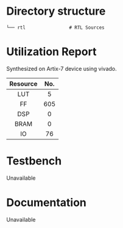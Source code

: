 # Directory structure

    └── rtl                # RTL Sources
    
# Utilization Report
Synthesized on Artix-7 device using vivado.

|Resource| No.|
|:---:|:---:|
|LUT|5|
|FF|605|
|DSP|0|
|BRAM|0|
|IO|76|

# Testbench
Unavailable

# Documentation
Unavailable
